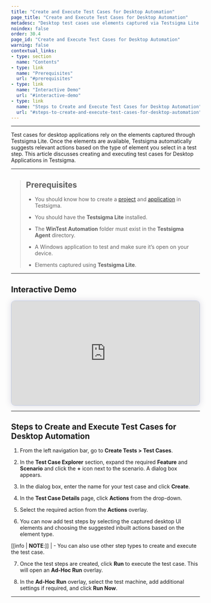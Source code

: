 ```yaml
---
title: "Create and Execute Test Cases for Desktop Automation"
page_title: "Create and Execute Test Cases for Desktop Automation"
metadesc: "Desktop test cases use elements captured via Testsigma Lite. Based on element type, Testsigma suggests actions. This article covers creating and running tests."
noindex: false
order: 30.4
page_id: "Create and Execute Test Cases for Desktop Automation"
warning: false
contextual_links:
- type: section
  name: "Contents"
- type: link
  name: "Prerequisites"
  url: "#prerequisites"
- type: link
  name: "Interactive Demo"
  url: "#interactive-demo" 
- type: link
  name: "Steps to Create and Execute Test Cases for Desktop Automation"
  url: "#steps-to-create-and-execute-test-cases-for-desktop-automation"
---
```


---

Test cases for desktop applications rely on the elements captured through Testsigma Lite. Once the elements are available, Testsigma automatically suggests relevant actions based on the type of element you select in a test step. This article discusses creating and executing test cases for Desktop Applications in Testsigma. 

---

> ## **Prerequisites**
> 
>  - You should know how to create a [project](https://testsigma.com/docs/projects/overview/) and [application](https://testsigma.com/docs/projects/applications/) in Testsigma.
> 
> - You should have the **Testsigma Lite** installed.
> 
> - The **WinTest Automation** folder must exist in the **Testsigma Agent** directory. 
> 
> - A Windows application to test and make sure it’s open on your device. 
> 
> - Elements captured using **Testsigma Lite**. 

---

## **Interactive Demo**

<div>
  <script async src="https://js.storylane.io/js/v2/storylane.js"></script>
  <div class="sl-embed" style="position:relative;padding-bottom:calc(50.52% + 25px);width:100%;height:0;transform:scale(1)">
    <iframe loading="lazy" class="sl-demo" src="https://app.storylane.io/demo/3qus8rqqxqem?embed=inline" name="sl-embed" allow="fullscreen" allowfullscreen style="position:absolute;top:0;left:0;width:100%!important;height:100%!important;border:1px solid rgba(63,95,172,0.35);box-shadow: 0px 0px 18px rgba(26, 19, 72, 0.15);border-radius:10px;box-sizing:border-box;"></iframe>
  </div>
</div>

---

## **Steps to Create and Execute Test Cases for Desktop Automation**

1. From the left navigation bar, go to **Create Tests > Test Cases**.

2. In the **Test Case Explorer** section, expand the required **Feature** and **Scenario** and click the **+** icon next to the scenario. A dialog box appears. 

3. In the dialog box, enter the name for your test case and click **Create**.

4. In the **Test Case Details** page, click **Actions** from the drop-down.

5. Select the required action from the **Actions** overlay.

6. You can now add test steps by selecting the captured desktop UI elements and choosing the suggested inbuilt actions based on the element type.

[[info | **NOTE**:]]
| - You can also use other step types to create and execute the test case. 

7. Once the test steps are created, click **Run** to execute the test case. This will open an **Ad-Hoc Run** overlay. 

8. In the **Ad-Hoc Run** overlay, select the test machine, add additional settings if required, and click **Run Now**.

---